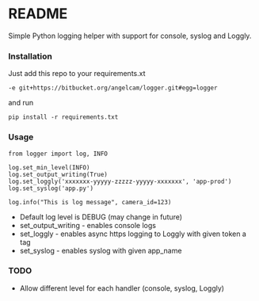 # README #

Simple Python logging helper with support for console, syslog and Loggly.

### Installation ###

Just add this repo to your requirements.xt

```
-e git+https://bitbucket.org/angelcam/logger.git#egg=logger
```

and run

```
pip install -r requirements.txt
```

### Usage ###

```
from logger import log, INFO

log.set_min_level(INFO)
log.set_output_writing(True)
log.set_loggly('xxxxxxx-yyyyy-zzzzz-yyyyy-xxxxxxx', 'app-prod')
log.set_syslog('app.py')

log.info("This is log message", camera_id=123)
```

* Default log level is DEBUG (may change in future)
* set_output_writing - enables console logs
* set_loggly - enables async https logging to Loggly with given token a tag
* set_syslog - enables syslog with given app_name

### TODO ###

* Allow different level for each handler (console, syslog, Loggly)
